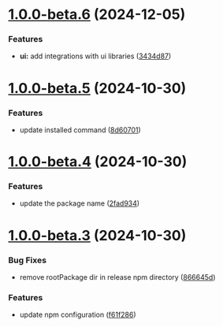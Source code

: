 # [1.0.0-beta.6](https://github.com/gsi-chao/frontend-toolkit/compare/v1.0.0-beta.5...v1.0.0-beta.6) (2024-12-05)


### Features

* **ui:** add integrations with ui libraries ([3434d87](https://github.com/gsi-chao/frontend-toolkit/commit/3434d8799573bec8a21f65c5a0a4fbc93e6258e0))

# [1.0.0-beta.5](https://github.com/gsi-chao/frontend-toolkit/compare/v1.0.0-beta.4...v1.0.0-beta.5) (2024-10-30)


### Features

* update installed command ([8d60701](https://github.com/gsi-chao/frontend-toolkit/commit/8d60701affb12e35cd8c9ec26eee992393a9e195))

# [1.0.0-beta.4](https://github.com/gsi-chao/frontend-toolkit/compare/v1.0.0-beta.3...v1.0.0-beta.4) (2024-10-30)


### Features

* update the package name ([2fad934](https://github.com/gsi-chao/frontend-toolkit/commit/2fad934850b5c625962d146d8149a46f17dd5f06))

# [1.0.0-beta.3](https://github.com/gsi-chao/frontend-toolkit/compare/v1.0.0-beta.2...v1.0.0-beta.3) (2024-10-30)


### Bug Fixes

* remove rootPackage dir in release npm directory ([866645d](https://github.com/gsi-chao/frontend-toolkit/commit/866645d4f316504d10f7a5af36f4ab9d4dbf86cc))


### Features

* update npm configuration ([f61f286](https://github.com/gsi-chao/frontend-toolkit/commit/f61f286c3dcf6e9ab90c97a304b409da616674eb))
